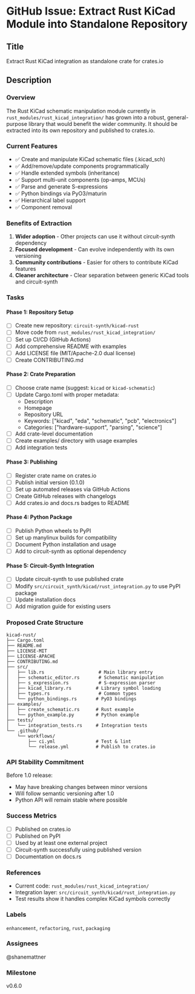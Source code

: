 # GitHub Issue: Extract Rust KiCad Module into Standalone Repository

## Title
Extract Rust KiCad integration as standalone crate for crates.io

## Description

### Overview
The Rust KiCad schematic manipulation module currently in `rust_modules/rust_kicad_integration/` has grown into a robust, general-purpose library that would benefit the wider community. It should be extracted into its own repository and published to crates.io.

### Current Features
- ✅ Create and manipulate KiCad schematic files (.kicad_sch)
- ✅ Add/remove/update components programmatically  
- ✅ Handle extended symbols (inheritance)
- ✅ Support multi-unit components (op-amps, MCUs)
- ✅ Parse and generate S-expressions
- ✅ Python bindings via PyO3/maturin
- ✅ Hierarchical label support
- ✅ Component removal

### Benefits of Extraction
1. **Wider adoption** - Other projects can use it without circuit-synth dependency
2. **Focused development** - Can evolve independently with its own versioning
3. **Community contributions** - Easier for others to contribute KiCad features
4. **Cleaner architecture** - Clear separation between generic KiCad tools and circuit-synth

### Tasks

#### Phase 1: Repository Setup
- [ ] Create new repository: `circuit-synth/kicad-rust`
- [ ] Move code from `rust_modules/rust_kicad_integration/`
- [ ] Set up CI/CD (GitHub Actions)
- [ ] Add comprehensive README with examples
- [ ] Add LICENSE file (MIT/Apache-2.0 dual license)
- [ ] Create CONTRIBUTING.md

#### Phase 2: Crate Preparation
- [ ] Choose crate name (suggest: `kicad` or `kicad-schematic`)
- [ ] Update Cargo.toml with proper metadata:
  - Description
  - Homepage
  - Repository URL
  - Keywords: ["kicad", "eda", "schematic", "pcb", "electronics"]
  - Categories: ["hardware-support", "parsing", "science"]
- [ ] Add crate-level documentation
- [ ] Create examples/ directory with usage examples
- [ ] Add integration tests

#### Phase 3: Publishing
- [ ] Register crate name on crates.io
- [ ] Publish initial version (0.1.0)
- [ ] Set up automated releases via GitHub Actions
- [ ] Create GitHub releases with changelogs
- [ ] Add crates.io and docs.rs badges to README

#### Phase 4: Python Package
- [ ] Publish Python wheels to PyPI
- [ ] Set up manylinux builds for compatibility
- [ ] Document Python installation and usage
- [ ] Add to circuit-synth as optional dependency

#### Phase 5: Circuit-Synth Integration
- [ ] Update circuit-synth to use published crate
- [ ] Modify `src/circuit_synth/kicad/rust_integration.py` to use PyPI package
- [ ] Update installation docs
- [ ] Add migration guide for existing users

### Proposed Crate Structure
```
kicad-rust/
├── Cargo.toml
├── README.md
├── LICENSE-MIT
├── LICENSE-APACHE
├── CONTRIBUTING.md
├── src/
│   ├── lib.rs                    # Main library entry
│   ├── schematic_editor.rs       # Schematic manipulation
│   ├── s_expression.rs           # S-expression parser
│   ├── kicad_library.rs         # Library symbol loading
│   ├── types.rs                  # Common types
│   └── python_bindings.rs       # PyO3 bindings
├── examples/
│   ├── create_schematic.rs      # Rust example
│   └── python_example.py        # Python example
├── tests/
│   └── integration_tests.rs     # Integration tests
└── .github/
    └── workflows/
        ├── ci.yml               # Test & lint
        └── release.yml          # Publish to crates.io

```

### API Stability Commitment
Before 1.0 release:
- May have breaking changes between minor versions
- Will follow semantic versioning after 1.0
- Python API will remain stable where possible

### Success Metrics
- [ ] Published on crates.io
- [ ] Published on PyPI  
- [ ] Used by at least one external project
- [ ] Circuit-synth successfully using published version
- [ ] Documentation on docs.rs

### References
- Current code: `rust_modules/rust_kicad_integration/`
- Integration layer: `src/circuit_synth/kicad/rust_integration.py`
- Test results show it handles complex KiCad symbols correctly

### Labels
`enhancement`, `refactoring`, `rust`, `packaging`

### Assignees
@shanemattner

### Milestone
v0.6.0